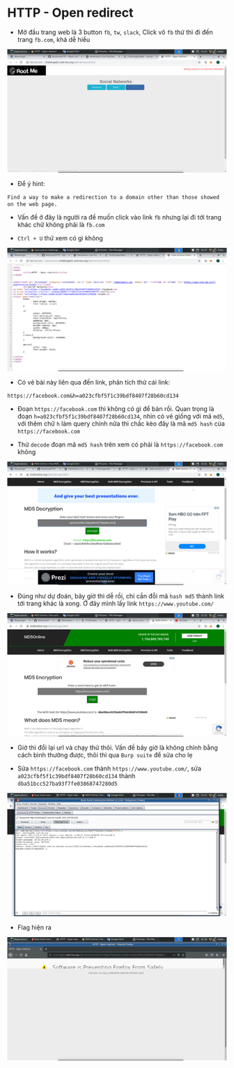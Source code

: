 # HTTP - Open redirect

- Mở đầu trang web là 3 button `fb`, `tw`, `slack`, Click vô `fb` thử thì đi đến trang `fb.com`, khá dễ hiểu

![home](image/home.png)

- Để ý hint:
```
Find a way to make a redirection to a domain other than those showed on the web page.
```

- Vấn đề ở đây là người ra đề muốn click vào link `fb` nhưng lại đi tới trang khác chữ không phải là `fb.com`

- `Ctrl + U` thử xem có gì không

![u](image/u.png)

- Có vẻ bài này liên qua đến link, phân tích thử cái link:
```
https://facebook.com&h=a023cfbf5f1c39bdf8407f28b60cd134
```

- Đoạn `https://facebook.com` thì không có gì để bàn rồi. Quan trọng là đoạn `h=a023cfbf5f1c39bdf8407f28b60cd134`, nhìn có vẻ giống với mã `md5`, với thêm chữ `h` làm query chính nữa thì chắc kèo đây là mã `md5 hash` của `https://facebook.com`

- Thử `decode` đoạn mã `md5 hash` trên xem có phải là `https://facebook.com` không

![h](image/h.png)

- Đúng như dự đoán, bây giờ thì dễ rồi, chỉ cần đỗi mã `hash md5` thành link tới trang khác là xong. Ở đây mình lấy link `https://www.youtube.com/`

![change](image/change.png)

- Giờ thì đổi lại url và chạy thử thôi. Vấn đề bây giờ là không chỉnh bằng cách bình thường được, thôi thì qua `Burp suite` để sửa cho lẹ

- Sửa `https://facebook.com` thành `https://www.youtube.com/`, sửa `a023cfbf5f1c39bdf8407f28b60cd134` thành `dba51bcc527ba93f7fe03868747280d5`

![bu](image/bu.png)

- Flag hiện ra

![flag](image/flag.png)

